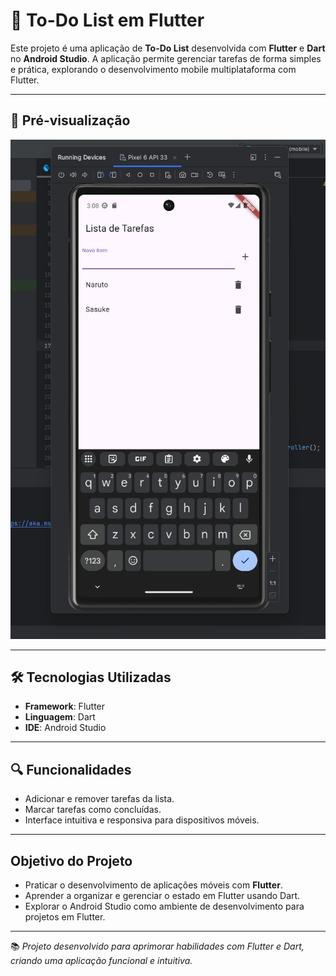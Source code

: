 # 📝 To-Do List em Flutter

Este projeto é uma aplicação de **To-Do List** desenvolvida com **Flutter** e **Dart** no **Android Studio**. A aplicação permite gerenciar tarefas de forma simples e prática, explorando o desenvolvimento mobile multiplataforma com Flutter.

---

## 📸 Pré-visualização

<div align="center">
  <img src="pre-todo.png" alt="Interface do To-Do List em Flutter">
</div>

---

## 🛠️ Tecnologias Utilizadas

- **Framework**: Flutter
- **Linguagem**: Dart
- **IDE**: Android Studio

---

## 🔍 Funcionalidades

- Adicionar e remover tarefas da lista.
- Marcar tarefas como concluídas.
- Interface intuitiva e responsiva para dispositivos móveis.

---

## Objetivo do Projeto

- Praticar o desenvolvimento de aplicações móveis com **Flutter**.
- Aprender a organizar e gerenciar o estado em Flutter usando Dart.
- Explorar o Android Studio como ambiente de desenvolvimento para projetos em Flutter.

---

📚 *Projeto desenvolvido para aprimorar habilidades com Flutter e Dart, criando uma aplicação funcional e intuitiva.*
